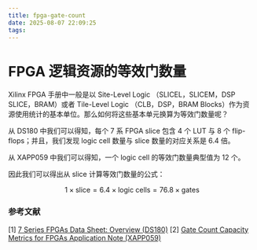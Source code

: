 ```yaml
---
title: fpga-gate-count
date: 2025-08-07 22:09:25
tags:
---
```


# FPGA 逻辑资源的等效门数量

Xilinx FPGA 手册中一般是以 Site-Level Logic （SLICEL，SLICEM，DSP SLICE，BRAM）或者 Tile-Level Logic （CLB，DSP，BRAM Blocks）作为资源使用统计的基本单位。那么如何将这些基本单元换算为等效门数量呢？

从 DS180 中我们可以得知，每个 7 系 FPGA slice 包含 4 个 LUT 与 8 个 flip-flops；并且，我们发现 logic cell 数量与 slice 数量的对应关系是 6.4 倍。

从 XAPP059 中我们可以得知，一个 logic cell 的等效门数量典型值为 12 个。

因此我们可以得出从 slice 计算等效门数量的公式：

$$
    1 \times \mathrm{slice} = 6.4 \times \mathrm{logic\ cells} = 76.8 \times \mathrm{gates}
$$

### 参考文献

[1] [7 Series FPGAs Data Sheet: Overview (DS180)](https://docs.amd.com/v/u/en-US/ds180_7Series_Overview)
[2] [Gate Count Capacity Metrics for FPGAs Application Note (XAPP059)](https://docs.amd.com/v/u/en-US/xapp059)
